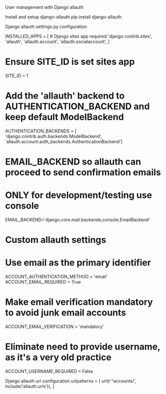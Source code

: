 User management with Django allauth

Install and setup django-allauth
pip install django-allauth


Django allauth settings.py configuration

INSTALLED_APPS = [
    # Django sites app  required
    'django.contrib.sites',
    'allauth',
    'allauth.account',
    'allauth.socialaccount',
]

# Ensure SITE_ID is set sites app 
SITE_ID = 1

# Add the 'allauth' backend to AUTHENTICATION_BACKEND and keep default ModelBackend
AUTHENTICATION_BACKENDS = [ 'django.contrib.auth.backends.ModelBackend',
                           'allauth.account.auth_backends.AuthenticationBackend'] 
# EMAIL_BACKEND so allauth can proceed to send confirmation emails
# ONLY for development/testing use console 
EMAIL_BACKEND='django.core.mail.backends.console.EmailBackend'

# Custom allauth settings
# Use email as the primary identifier
ACCOUNT_AUTHENTICATION_METHOD = 'email' 
ACCOUNT_EMAIL_REQUIRED = True

# Make email verification mandatory to avoid junk email accounts
ACCOUNT_EMAIL_VERIFICATION = 'mandatory' 

# Eliminate need to provide username, as it's a very old practice
ACCOUNT_USERNAME_REQUIRED = False

Django allauth url configuration
urlpatterns = [
    url(r'^accounts/', include('allauth.urls')),
]
